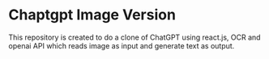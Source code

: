 # Chaptgpt Image Version
This repository is created to do a clone of ChatGPT using react.js, OCR and openai API which reads image as input and generate text as output.
